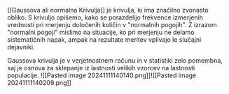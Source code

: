 [[Gaussova ali normalna Krivulja]] je krivulja, ki ima značilno zvonasto obliko.
S krivuljo opišemo, kako se porazdelijo frekvence izmerjenih vrednosti pri merjenju določenih količin v "normalnih pogojih". Z izrazom "normalni pogoji" mislimo na situacije, ko pri merjenju ne delamo sistematičnih napak, ampak na rezultate meritev vplivajo le slučajni dejavniki.

Gaussova krivulja je v verjetnostnem računu in v statistiki zelo pomembna, saj je osnova za sklepanje iz lastnosti velikih vzorcev na lastnosti populacije.
![[Pasted image 20241111140140.png]]![[Pasted image 20241111140209.png]]